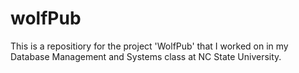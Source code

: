 # wolfPub

This is a repositiory for the project 'WolfPub' that I worked on in my Database Management and Systems class at NC State University.
